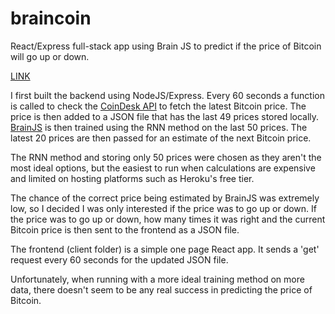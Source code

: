 # braincoin

React/Express full-stack app using Brain JS to predict if the price of Bitcoin will go up or down.

[LINK](https://brain-coin.herokuapp.com/)

I first built the backend using NodeJS/Express. Every 60 seconds a function is called to check the [CoinDesk API](https://api.coindesk.com/v1/bpi/currentprice.json) to fetch the latest Bitcoin price. The price is then added to a JSON file that has the last 49 prices stored locally. [BrainJS](https://github.com/BrainJS/brain.js) is then trained using the RNN method on the last 50 prices. The latest 20 prices are then passed for an estimate of the next Bitcoin price. 

The RNN method and storing only 50 prices were chosen as they aren't the most ideal options, but the easiest to run when calculations are expensive and limited on hosting platforms such as Heroku's free tier. 

The chance of the correct price being estimated by BrainJS was extremely low, so I decided I was only interested if the price was to go up or down. If the price was to go up or down, how many times it was right and the current Bitcoin price is then sent to the frontend as a JSON file.

The frontend (client folder) is a simple one page React app. It sends a 'get' request every 60 seconds for the updated JSON file. 

Unfortunately, when running with a more ideal training method on more data, there doesn't seem to be any real success in predicting the price of Bitcoin.
